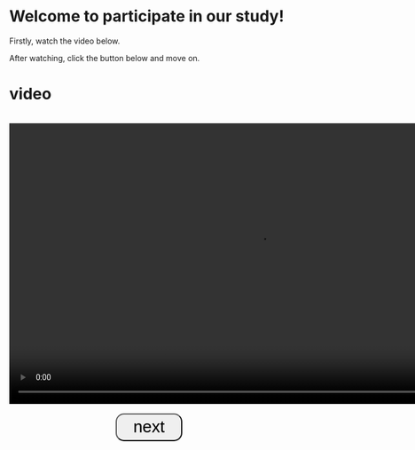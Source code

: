 <!DOCTYPE html>
<html lang="en">
<head>
    <meta charset="UTF-8">
    <title>SocialPsy PKU</title>
</head>
<body>
<h1>Welcome to participate in our study! </h1>
<p>Firstly, watch the video below.</p>
<p>After watching, click the button below and move on.</p>

<script src="js/plyr.js"></script>
<link rel="stylesheet" href="css/plyr.css"/>

<h1>video</h1>
<br />
<div class="m" align="center">
    <video width="900" height="506" controls>
        <source src="video3.mp4">
        <!-- <source src="video1.mp4" type="video/mp4">-->
        <!-- Captions are optional -->
    </video>
    <script>plyr.setup();</script>
</div>
<br />

<style>
    .button {
        display: inline-block;
        outline: none;
        cursor: pointer;
        text-align: center;
        text-decoration: none;
        font: 30px/100% Arial, Helvetica, sans-serif;
        padding:.25em 1em .275em;

        text-shadow: 0 1px 1px rgba(0,0,0,.3);
        -webkit-border-radius: .5em;
        -moz-border-radius: .5em;
        border-radius: .5em;
        -webkit-box-shadow: 0 1px 2px rgba(0,0,0,.2);
        -moz-box-shadow: 0 1px 2px rgba(0,0,0,.2);
        box-shadow: 0 1px 2px rgba(0,0,0,.2);
    }
    .button:hover {
        text-decoration: none;
    }
    .button:active {
        position: relative;
        top: 1px;
    }
</style>

<div id="btn2" align="center">
    <a href="https://bnupsych.asia.qualtrics.com/jfe/form/SV_4ZQzpqofICY6pG5">
        <button type="button" class="button">next</button>
    </a>
</div>

</body>
</html>
